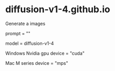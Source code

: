 # diffusion-v1-4.github.io

Generate a images

prompt = ""

model = diffusion-v1-4

Windows Nvidia gpu
device = "cuda"

Mac M series
device = "mps"
